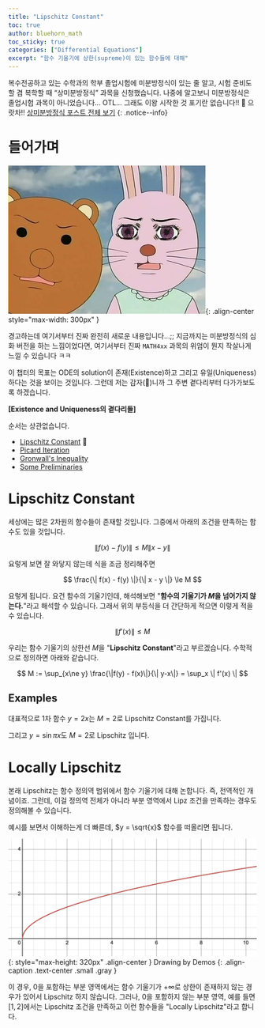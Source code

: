 ```yaml
---
title: "Lipschitz Constant"
toc: true
author: bluehorn_math
toc_sticky: true
categories: ["Differential Equations"]
excerpt: "함수 기울기에 상한(supreme)이 있는 함수들에 대해"
---
```


복수전공하고 있는 수학과의 학부 졸업시험에 미분방정식이 있는 줄 알고, 시험 준비도 할 겸 복학할 때 “상미분방정식” 과목을 신청했습니다. 나중에 알고보니 미분방정식은 졸업시험 과목이 아니었습니다… OTL… 그래도 이왕 시작한 것 포기란 없습니다!! 💪 으랏차!!
[상미분방정식 포스트 전체 보기](/categories/ordinary-differential-equations)
{: .notice--info}

# 들어가며

![](/images/meme/panic.png){: .align-center style="max-width: 300px" }

경고하는데 여기서부터 진짜 완전히 새로운 내용입니다...;; 지금까지는 미분방정식의 심화 버전을 하는 느낌이었다면, 여기서부터 진짜 `MATH4xx` 과목의 위엄이 뭔지 작살나게 느낄 수 있습니다 ㅋㅋ

이 챕터의 목표는 ODE의 solution이 존재(Existence)하고 그리고 유일(Uniqueness)하다는 것을 보이는 것입니다. 그런데 저는 감자(🥔)니까 그 주변 곁다리부터 다가가보도록 하겠습니다.

<div class="proof" markdown="1">

**[Existence and Uniqueness의 곁다리들]**

순서는 상관없습니다.

- [Lipschitz Constant](/2024/11/14/Lipschitz-constant/) 👋
- [Picard Iteration](/2024/11/14/Picard-iteration/)
- [Gronwall's Inequality](/2024/11/14/Gronwall-inequality/)
- [Some Preliminaries](/2024/11/16/some-preliminary-the-existence-and-uniqueness-theorem/)

</div>


# Lipschitz Constant

세상에는 많은 2차원의 함수들이 존재할 것입니다. 그중에서 아래의 조건을 만족하는 함수도 있을 것입니다.

$$
\| f(x) - f(y) \| \le M \| x - y \|
$$

요렇게 보면 잘 와닿지 않는데 식을 조금 정리해주면

$$
\frac{\| f(x) - f(y) \|}{\| x - y \|} \le M
$$

요렇게 됩니다. 요건 함수의 기울기인데, 해석해보면 "**함수의 기울기가 $M$을 넘어가지 않는다.**"라고 해석할 수 있습니다. 그래서 위의 부등식을 더 간단하게 적으면 이렇게 적을 수 있습니다.

$$
\| f'(x) \| \le M
$$

우리는 함수 기울기의 상한선 $M$을 "**Lipschitz Constant**"라고 부르겠습니다. 수학적으로 정의하면 아래와 같습니다.

$$
M := \sup_{x\ne y} \frac{\|f(y) - f(x)\|}{\| y-x\|} = \sup_x \| f'(x) \|
$$

## Examples

대표적으로 1차 함수 $y = 2x$는 $M = 2$로 Lipschitz Constant를 가집니다.

그리고 $y = \sin \pi x$도 $M = 2$로 Lipschitz 입니다.

# Locally Lipschitz

본래 Lipschitz는 함수 정의역 범위에서 함수 기울기에 대해 논합니다. 즉, 전역적인 개념이죠. 그런데, 이걸 정의역 전체가 아니라 부분 영역에서 Lipz 조건을 만족하는 경우도 정의해볼 수 있습니다.

예시를 보면서 이해하는게 더 빠른데, $y = \sqrt{x}$ 함수를 떠올리면 됩니다.


![](/images/mathematics/ordinary-differential-equations/locally-lipschitz.png){: style="max-height: 320px" .align-center }
Drawing by Demos
{: .align-caption .text-center .small .gray }

이 경우, $0$을 포함하는 부분 영역에서는 함수 기울기가 $+\infty$로 상한이 존재하지 않는 경우가 있어서 Lipschitz 하지 않습니다. 그러나, $0$을 포함하지 않는 부분 영역, 예를 들면 $[1, 2]$에서는 Lipschitz 조건을 만족하고 이런 함수들을 "Locally Lipschitz"라고 합니다.

